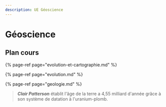 ```yaml
---
description: UE Géoscience
---
```


# Géoscience

## Plan cours

{% page-ref page="evolution-et-cartographie.md" %}

{% page-ref page="evolution.md" %}

{% page-ref page="geologie.md" %}

> _**Clair Patterson**_ établit l'âge de la terre a 4,55 milliard d'année grâce à son système de datation à l'uranium-plomb.



